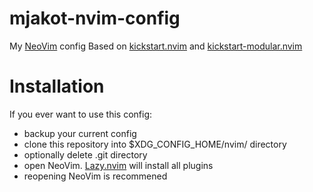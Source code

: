 # mjakot-nvim-config
My [NeoVim](https://github.com/neovim/neovim) config
Based on [kickstart.nvim](https://github.com/nvim-lua/kickstart.nvim) and [kickstart-modular.nvim](https://github.com/dam9000/kickstart-modular.nvim)

# Installation
If you ever want to use this config:
- backup your current config
- clone this repository into $XDG_CONFIG_HOME/nvim/ directory
- optionally delete .git directory
- open NeoVim. [Lazy.nvim](https://github.com/folke/lazy.nvim) will install all plugins
- reopening NeoVim is recommened
